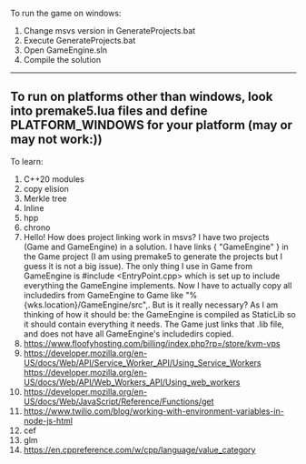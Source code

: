 To run the game on windows:
1) Change msvs version in GenerateProjects.bat
2) Execute GenerateProjects.bat
3) Open GameEngine.sln
4) Compile the solution

---------------------------------
To run on platforms other than windows, look into premake5.lua files and define PLATFORM_WINDOWS for your platform (may or may not work:))
---------------------------------

To learn:
1) C++20 modules
2) copy elision
3) Merkle tree
4) Inline
5) hpp
6) chrono
7) Hello! How does project linking work in msvs? 
I have two projects (Game and GameEngine) in a solution. I have links { "GameEngine" } in the Game project (I am using premake5 to generate the projects but I guess it is not a big issue). The only thing I use in Game from GameEngine is #include <EntryPoint.cpp> which is set up to include everything the GameEngine implements. Now I have to actually copy all includedirs from GameEngine to Game like "%{wks.location}/GameEngine/src",. But is it really necessary?
As I am thinking of how it should be: the GameEngine is compiled as StaticLib so it should contain everything it needs. The Game just links that .lib file, and does not have all GameEngine's includedirs copied.
8) https://www.floofyhosting.com/billing/index.php?rp=/store/kvm-vps
9) https://developer.mozilla.org/en-US/docs/Web/API/Service_Worker_API/Using_Service_Workers
   https://developer.mozilla.org/en-US/docs/Web/API/Web_Workers_API/Using_web_workers
10) https://developer.mozilla.org/en-US/docs/Web/JavaScript/Reference/Functions/get
11) https://www.twilio.com/blog/working-with-environment-variables-in-node-js-html
12) cef
13) glm
14) https://en.cppreference.com/w/cpp/language/value_category